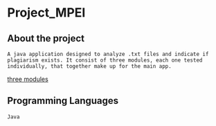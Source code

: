 # Project_MPEI

## About the project
`A java application designed to analyze .txt files and indicate if plagiarism exists. It consist of three modules, each one tested individually, that together make up for the main app.`

[three modules](Modulos)

## Programming Languages
`Java`
